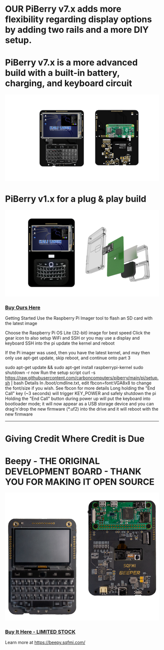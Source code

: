 # OUR PiBerry v7.x adds more flexibility regarding display options by adding two rails and a more DIY setup. 

# PiBerry v7.x is a more advanced build with a built-in battery, charging, and keyboard circuit
<img src="/img/PiBerry 7.5.png" />

# PiBerry v1.x for a plug & play build
<img src="/img/PiBerry 1.7.png" />

### [Buy Ours Here](https://carboncomputers.us)

Getting Started
Use the Raspberry Pi Imager tool to flash an SD card with the latest image

Choose the Raspberry Pi OS Lite (32-bit) image for best speed
Click the gear icon to also setup WiFi and SSH or you may use a display and keyboard
SSH into the pi update the kernel and reboot

If the Pi imager was used, then you have the latest kernel, and may then only use apt-get update, skip reboot, and continue onto part 3

sudo apt-get update && sudo apt-get install raspberrypi-kernel
sudo shutdown -r now
Run the setup script
curl -s https://raw.githubusercontent.com/carboncomputers/piberry/main/pi/setup.sh | bash
Details
In /boot/cmdline.txt, edit fbcon=font:VGA8x8 to change the font/size if you wish. See fbcon for more details
Long holding the "End Call" key (~3 seconds) will trigger KEY_POWER and safely shutdown the pi
Holding the "End Call" button during power up will put the keyboard into bootloader mode; it will now appear as a USB storage device and you can drag'n'drop the new firmware (*.uf2) into the drive and it will reboot with the new firmware

------------------------------------------------------------------------------------------------------------

# Giving Credit Where Credit is Due

# Beepy - THE ORIGINAL DEVELOPMENT BOARD - THANK YOU FOR MAKING IT OPEN SOURCE

<img src="/img/beepy-header.png" />

### [Buy It Here - LIMITED STOCK](https://forms.gle/Q3NCLSjDZwcURxrs8)

Learn more at <a href="https://beepy.sqfmi.com/" target="_blank" rel="noopener noreferrer">https://beepy.sqfmi.com/</a>
